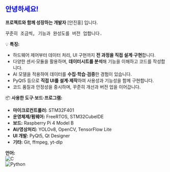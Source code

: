 ## <span style="color:blue">안녕하세요!</span>  
<b>프로젝트와 함께 성장하는 개발자</b>  </b>[안진홍]</b> 입니다.  
  
 <span style="font-family:Courier New">꾸준히 조금씩, 기능과 완성도를 버전 업합니다.</span>  
  
 💡 **특징:**  
- 하드웨어 제어부터 데이터 처리, UI 구현까지 **전 과정을 직접 설계·구현**합니다.  
- 다양한 센서·모듈을 활용하며, **데이터시트를 분석**해 기능을 이해하고 코드를 작성합니다.  
- AI 모델을 적용하여 데이터를 **수집·학습·검증**한 경험이 있습니다.  
- PyQt5 등으로 **직접 UI를 설계·제작**하여 사용성과 기능성을 함께 구현합니다.  
- 코드 품질과 안정성을 중시하며, 꾸준히 개선과 버전 업을 이어갑니다.  
  
   
📦 **사용한 도구·보드·프로그램:**  
- **마이크로컨트롤러:** STM32F401  
- **운영체제/펌웨어:** FreeRTOS, STM32CubeIDE  
- **보드:** Raspberry Pi 4 Model B  
- **AI/영상처리:** YOLOv8, OpenCV, TensorFlow Lite  
- **UI 개발:** PyQt5, Qt Designer  
- **기타:** Git, ffmpeg, yt-dlp
  
 **언어:**  
  ![C](https://img.shields.io/badge/C-00599C?style=flat&logo=c&logoColor=white)  
  ![Python](https://img.shields.io/badge/Python-3776AB?style=flat&logo=python&logoColor=white)  
  




<!--
**yesorn0/yesorn0** is a ✨ _special_ ✨ repository because its `README.md` (this file) appears on your GitHub profile.

Here are some ideas to get you started:

- 🔭 I’m currently working on ...
- 🌱 I’m currently learning ...
- 👯 I’m looking to collaborate on ...
- 🤔 I’m looking for help with ...
- 💬 Ask me about ...
- 📫 How to reach me: ...
- 😄 Pronouns: ...
- ⚡ Fun fact: ...
-->
